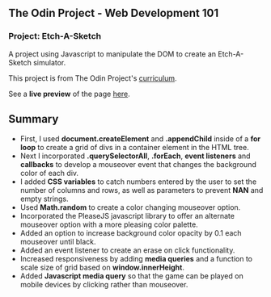 ## The Odin Project - Web Development 101 
### Project: Etch-A-Sketch
A project using Javascript to manipulate the DOM to create an Etch-A-Sketch simulator. 

This project is from The Odin Project's [curriculum](https://www.theodinproject.com/courses/web-development-101/lessons/etch-a-sketch-project?ref=lnav).

See a **live preview** of the page [here](https://kelem7.github.io/etch-a-sketch/).


## Summary 

* First, I used **document.createElement** and **.appendChild** inside of a **for loop** to create a grid of divs in a container element in the HTML tree. 
* Next I incorporated **.querySelectorAll**, **.forEach**, **event listeners** and **callbacks** to develop a mouseover event that changes the background color of each div.
* I added **CSS variables** to catch numbers entered by the user to set the number of columns and rows, as well as parameters to prevent **NAN** and empty strings.
* Used **Math.random** to create a color changing mouseover option.
* Incorporated the PleaseJS javascript library to offer an alternate mouseover option with a more pleasing color palette. 
* Added an option to increase background color opacity by 0.1 each mouseover until black. 
* Added an event listener to create an erase on click functionality.
* Increased responsiveness by adding **media queries** and a function to scale size of grid based on **window.innerHeight**.
* Added **Javascript media query** so that the game can be played on mobile devices by clicking rather than mouseover. 


